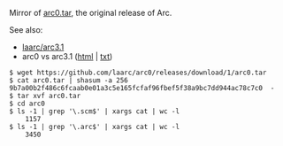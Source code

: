 
Mirror of [arc0.tar](https://github.com/laarc/arc0/releases/download/1/arc0.tar), the original release of Arc.

See also:

* [laarc/arc3.1](https://github.com/laarc/arc3.1)
* arc0 vs arc3.1 ([html](https://rawgit.com/laarc/notebook/master/arc0-3.1.html) | [txt](https://rawgit.com/laarc/notebook/master/arc0-3.1.txt))

```
$ wget https://github.com/laarc/arc0/releases/download/1/arc0.tar
$ cat arc0.tar | shasum -a 256
9b7a00b2f486c6fcaab0e01a3c5e165fcfaf96fbef5f38a9bc7dd944ac78c7c0  -
$ tar xvf arc0.tar
$ cd arc0
$ ls -1 | grep '\.scm$' | xargs cat | wc -l
    1157
$ ls -1 | grep '\.arc$' | xargs cat | wc -l
    3450
```

